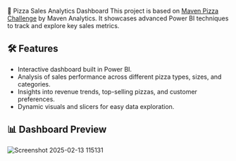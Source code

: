 🍕 Pizza Sales Analytics Dashboard
This project is based on [Maven Pizza Challenge](https://mavenanalytics.io/challenges/maven-pizza-challenge/be511a47-85fd-4931-8293-c3bffb577199) by Maven Analytics.
It showcases advanced Power BI techniques to track and explore key sales metrics.

## 🛠 Features

- Interactive dashboard built in Power BI.
- Analysis of sales performance across different pizza types, sizes, and categories.
- Insights into revenue trends, top-selling pizzas, and customer preferences.
- Dynamic visuals and slicers for easy data exploration.

## 📊 Dashboard Preview

![Screenshot 2025-02-13 115131](https://github.com/user-attachments/assets/d5130e59-d372-4ae6-9be4-afae7c9a1f19)
